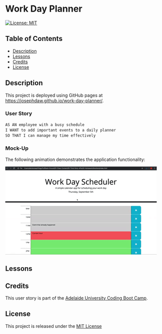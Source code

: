 # Work Day Planner

[![License: MIT](https://img.shields.io/badge/License-MIT-yellow.svg)](https://opensource.org/licenses/MIT)

## Table of Contents
- [Description](#description)
- [Lessons](#lessons)
- [Credits](#credits)
- [License](#license)

## Description


This project is deployed using GitHub pages at https://josephdaw.github.io/work-day-planner/. 

### User Story

```md
AS AN employee with a busy schedule
I WANT to add important events to a daily planner
SO THAT I can manage my time effectively
```

### Mock-Up
The following animation demonstrates the application functionality:

![A user clicks on slots on the color-coded calendar and edits the events.](./assets/img/05-third-party-apis-homework-demo.gif)


## Lessons 

## Credits
This user story is part of the [Adelaide University Coding Boot Camp](https://bootcamps.adelaide.edu.au).

## License
This project is released under the [MIT License](LICENSE)